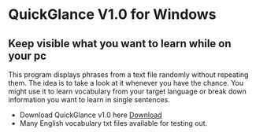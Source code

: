 # QuickGlance V1.0 for Windows
## Keep visible what you want to learn while on your pc
This program displays phrases from a text file randomly without repeating them. The idea is to take a look at it whenever you have the chance. You might use it to learn vocabulary from your target language or break down information you want to learn in single sentences.
- Download QuickGlance v1.0 here [Download](https://github.com/maycolsaenz/QuickGlance/blob/main/QuickGlanceV1.0/output/QuickGlance.exe)
- Many English vocabulary txt files available for testing out.
